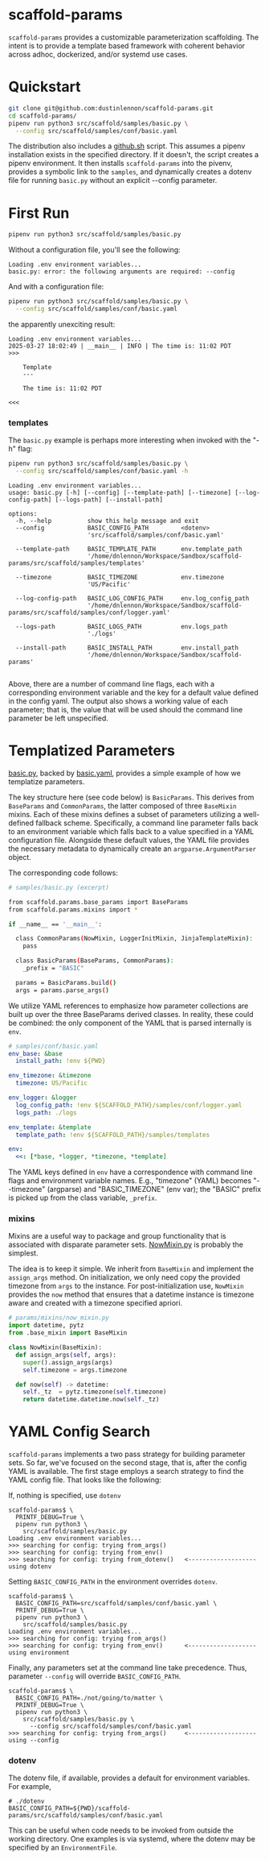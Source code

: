 # scaffold-params

`scaffold-params` provides a customizable parameterization scaffolding.  The intent is to provide a template based framework with coherent behavior across adhoc, dockerized, and/or systemd use cases.

Quickstart
====

```bash
git clone git@github.com:dustinlennon/scaffold-params.git
cd scaffold-params/
pipenv run python3 src/scaffold/samples/basic.py \
  --config src/scaffold/samples/conf/basic.yaml
```

The distribution also includes a [github.sh](https://github.com/dustinlennon/scaffold-params/blob/main/gitpip.sh) script.  This assumes a pipenv installation exists in the specified directory.  If it doesn't, the script creates a pipenv environment.  It then installs `scaffold-params` into the pivenv, provides a symbolic link to the `samples`, and dynamically creates a dotenv file for running `basic.py` without an explicit --config parameter.


First Run
===

```bash
pipenv run python3 src/scaffold/samples/basic.py
```

Without a configuration file, you'll see the following:

```
Loading .env environment variables...
basic.py: error: the following arguments are required: --config
```

And with a configuration file:

```bash
pipenv run python3 src/scaffold/samples/basic.py \
  --config src/scaffold/samples/conf/basic.yaml
```

the apparently unexciting result:

```
Loading .env environment variables...
2025-03-27 18:02:49 | __main__ | INFO | The time is: 11:02 PDT
>>>

    Template
    ---

    The time is: 11:02 PDT

<<<
```

### templates

The `basic.py` example is perhaps more interesting when invoked with the "-h" flag:

```bash
pipenv run python3 src/scaffold/samples/basic.py \
  --config src/scaffold/samples/conf/basic.yaml -h
```

```
Loading .env environment variables...
usage: basic.py [-h] [--config] [--template-path] [--timezone] [--log-config-path] [--logs-path] [--install-path]

options:
  -h, --help          show this help message and exit
  --config            BASIC_CONFIG_PATH         <dotenv>
                      'src/scaffold/samples/conf/basic.yaml'
                      
  --template-path     BASIC_TEMPLATE_PATH       env.template_path
                      '/home/dnlennon/Workspace/Sandbox/scaffold-params/src/scaffold/samples/templates'
                      
  --timezone          BASIC_TIMEZONE            env.timezone
                      'US/Pacific'
                      
  --log-config-path   BASIC_LOG_CONFIG_PATH     env.log_config_path
                      '/home/dnlennon/Workspace/Sandbox/scaffold-params/src/scaffold/samples/conf/logger.yaml'
                      
  --logs-path         BASIC_LOGS_PATH           env.logs_path
                      './logs'
                      
  --install-path      BASIC_INSTALL_PATH        env.install_path
                      '/home/dnlennon/Workspace/Sandbox/scaffold-params'
                      
```

Above, there are a number of command line flags, each with a corresponding environment variable and the key for a default value defined in the config yaml.  The output also shows a working value of each parameter; that is, the value that will be used should the command line parameter be left unspecified.  


Templatized Parameters
====

[basic.py](https://github.com/dustinlennon/scaffold-params/blob/main/src/scaffold/samples/basic.py), backed by [basic.yaml](https://github.com/dustinlennon/scaffold-params/blob/main/src/scaffold/samples/conf/basic.yaml), provides a simple example of how we templatize parameters.

The key structure here (see code below) is `BasicParams`.  This derives from `BaseParams` and `CommonParams`, the latter composed of three `BaseMixin` mixins.  Each of these mixins defines a subset of parameters utilizing a well-defined fallback scheme.  Specifically, a command line parameter falls back to an environment variable which falls back to a value specified in a YAML configuration file.  Alongside these default values, the YAML file provides the necessary metadata to dynamically create an `argparse.ArgumentParser` object.

The corresponding code follows:

```bash
# samples/basic.py (excerpt)

from scaffold.params.base_params import BaseParams
from scaffold.params.mixins import *

if __name__ == '__main__':

  class CommonParams(NowMixin, LoggerInitMixin, JinjaTemplateMixin):
    pass

  class BasicParams(BaseParams, CommonParams):
    _prefix = "BASIC"

  params = BasicParams.build()
  args = params.parse_args()
```

We utilize YAML references to emphasize how parameter collections are built up over the three BaseParams derived classes.  In reality, these could be combined: the only component of the YAML that is parsed internally is `env`. 

```yaml
# samples/conf/basic.yaml
env_base: &base
  install_path: !env ${PWD}

env_timezone: &timezone
  timezone: US/Pacific

env_logger: &logger
  log_config_path: !env ${SCAFFOLD_PATH}/samples/conf/logger.yaml
  logs_path: ./logs

env_template: &template
  template_path: !env ${SCAFFOLD_PATH}/samples/templates

env:
  <<: [*base, *logger, *timezone, *template]
```

The YAML keys defined in `env` have a correspondence with command line flags and environment variable names.  E.g., "timezone" (YAML) becomes "--timezone" (argparse) and "BASIC_TIMEZONE" (env var); the "BASIC" prefix is picked up from the class variable, `_prefix`.


### mixins

Mixins are a useful way to package and group functionality that is associated with disparate parameter sets.  [NowMixin.py](https://github.com/dustinlennon/scaffold-params/blob/main/src/scaffold/params/mixins/now_mixin.py) is probably the simplest.

The idea is to keep it simple.  We inherit from `BaseMixin` and implement the `assign_args` method.  On initialization, we only need copy the provided timezone from `args` to the instance.  For post-initialization use, `NowMixin` provides the `now` method that ensures that a datetime instance is timezone aware and created with a timezone specified apriori.

```python
# params/mixins/now_mixin.py
import datetime, pytz
from .base_mixin import BaseMixin

class NowMixin(BaseMixin):
  def assign_args(self, args):
    super().assign_args(args)
    self.timezone = args.timezone

  def now(self) -> datetime:
    self._tz  = pytz.timezone(self.timezone)
    return datetime.datetime.now(self._tz)
```


YAML Config Search
===

`scaffold-params` implements a two pass strategy for building parameter sets.  So far, we've focused on the second stage, that is, after the config YAML is available.  The first stage employs a search strategy to find the YAML config file.  That looks like the following:


If, nothing is specified, use `dotenv`

```
scaffold-params$ \
  PRINTF_DEBUG=True \
  pipenv run python3 \
    src/scaffold/samples/basic.py 
Loading .env environment variables...
>>> searching for config: trying from_args()
>>> searching for config: trying from_env()
>>> searching for config: trying from_dotenv()   <------------------- using dotenv
```

Setting `BASIC_CONFIG_PATH` in the environment overrides `dotenv`.

```
scaffold-params$ \
  BASIC_CONFIG_PATH=src/scaffold/samples/conf/basic.yaml \
  PRINTF_DEBUG=True \
  pipenv run python3 \
    src/scaffold/samples/basic.py 
Loading .env environment variables...
>>> searching for config: trying from_args()
>>> searching for config: trying from_env()      <------------------- using environment
```

Finally, any parameters set at the command line take precedence.  Thus, parameter `--config` will override `BASIC_CONFIG_PATH`.

```
scaffold-params$ \
  BASIC_CONFIG_PATH=./not/going/to/matter \
  PRINTF_DEBUG=True \
  pipenv run python3 \
    src/scaffold/samples/basic.py \
      --config src/scaffold/samples/conf/basic.yaml
>>> searching for config: trying from_args()     <------------------- using --config 
```

### dotenv

The dotenv file, if available, provides a default for environment variables.  For example,

```
# ./dotenv
BASIC_CONFIG_PATH=${PWD}/scaffold-params/src/scaffold/samples/conf/basic.yaml
```

This can be useful when code needs to be invoked from outside the working directory.  One examples is via systemd, where the dotenv may be specified by an `EnvironmentFile`.